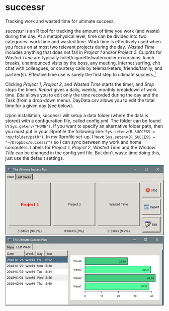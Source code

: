 # successr
Tracking work and wasted time for ultimate success.

_successr_ is an R tool for tracking the amount of time you work (and waste) during the
day. At a metaphysical level, time can be divided into two categories: work time and
wasted time. Work time is effectively used when you focus on at most two relevant projects
during the day.  _Wasted Time_ includes anything that does not fall in _Project 1_ and/or
_Project 2_.  Culprits for _Wasted Time_ are typically toilet/cigarette/watercooler
excursions, lunch breaks, unannounced visits by the boss, any meeting, internet surfing,
chit chat with colleagues, or courtesy calls by telemarketers, friends/family, and
partner(s). Effective time use is surely the first step to ultimate
success.[<sup>1</sup>](https://www.amazon.com/Getting-Things-Done-ABCs-Management/dp/B004JFYWO2)

Clicking _Project 1_, _Project 2_, and _Wasted Time_ starts the timer,
and _Stop_ stops the timer. _Report_ gives a daily, weekly, monthly breakdown
of work time. _Edit_ allows you to edit only the time recorded during the day and
the Task (from a drop-down menu). DayData.csv allows you to edit the total time
for a given day (see below). 

Upon installation, successr will setup a data folder (where the data is stored) with a
configuration file, called config.yml. The folder can be found in `Sys.getenv("HOME")`. If
you want to specify an alternative folder path, then you must put in your .Rprofile the
following line: `Sys.setenv(R_SUCCESS = "my/folder/path")`. In my Rprofile set-up, I have
`Sys.setenv(R_SUCCESS = "~/Dropbox/successr")` so I can sync between my work and
home computers. Labels for _Project 1_, _Project 2_, _Wasted Time_ and the _Window Title_
can be changed in the config.yml file. But don't waste time doing this, just use the
default settings.  

![snapshot](snapshot.JPG)
![snapshot](snapshot2.JPG)
